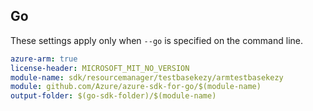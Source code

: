 ## Go

These settings apply only when `--go` is specified on the command line.

```yaml $(go) && $(track2)
azure-arm: true
license-header: MICROSOFT_MIT_NO_VERSION
module-name: sdk/resourcemanager/testbasekezy/armtestbasekezy
module: github.com/Azure/azure-sdk-for-go/$(module-name)
output-folder: $(go-sdk-folder)/$(module-name)
```
